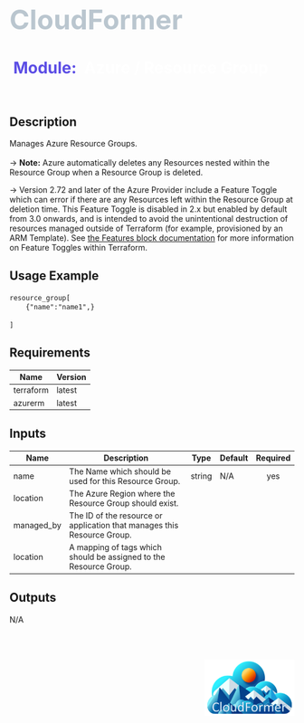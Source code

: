 <h1 style="font-size: 48px;"><span style="color: #bac6cf;">CloudFormer</span></h1>
<!-- <a href="https://terraform.io"><img src="https://raw.githubusercontent.com/cloud-former/logos/main/tf.png" target="_blank" alt="Terraform logo" title="Terraform" align="left" height="40"/></a> -->
<h1>
    &nbsp;<span style="color: #5C4EE5;">Module:</span>&nbsp;
    <span style="color: #FFFFFF;">Azure / Resource Group</span>
</h1></br>

## Description
Manages Azure Resource Groups.
<br><br>
-> **Note:** Azure automatically deletes any Resources nested within the Resource Group when a Resource Group is deleted.

-> Version 2.72 and later of the Azure Provider include a Feature Toggle which can error if there are any Resources left within the Resource Group at deletion time. This Feature Toggle is disabled in 2.x but enabled by default from 3.0 onwards, and is intended to avoid the unintentional destruction of resources managed outside of Terraform (for example, provisioned by an ARM Template). See [the Features block documentation](https://registry.terraform.io/providers/hashicorp/azurerm/latest/docs#features) for more information on Feature Toggles within Terraform.



## Usage Example

```hcl
resource_group[
    {"name":"name1",}

]
```



## Requirements

| Name      | Version |
|-----------|---------|
| terraform | latest  |
| azurerm   | latest  |

## Inputs

| Name          | Description                                                               | Type      | Default   | Required  |
|---------------|---------------------------------------------------------------------------|-----------|-----------|:---------:|
| name          | The Name which should be used for this Resource Group.                    | string    |  N/A      |  yes      |   
| location      | The Azure Region where the Resource Group should exist.                   |
| managed_by    | The ID of the resource or application that manages this Resource Group.   |
| location      | A mapping of tags which should be assigned to the Resource Group.         |


## Outputs

N/A

</br></br>
<div align="right">
    <a href="https://cloudparter.io">
        <img src="https://raw.githubusercontent.com/cloud-former/logos/main/cloudformer_trans.png" target="_blank" alt="CloudFarter Logo" title="CloudFormer" height="100"/>
    </a>
</div>